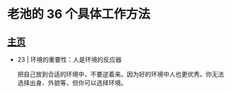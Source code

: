 # 老池的 36 个具体工作方法

## [主页](https://note.mowen.cn/note-intro/?noteUuid=vHjQ211wpeK_k5jdy9moH)

- 23 | 环境的重要性：人是环境的反应器

  把自己放到合适的环境中，不要逆着来。因为好的环境中人也更优秀。你无法选择出身、外貌等，但你可以选择环境。
